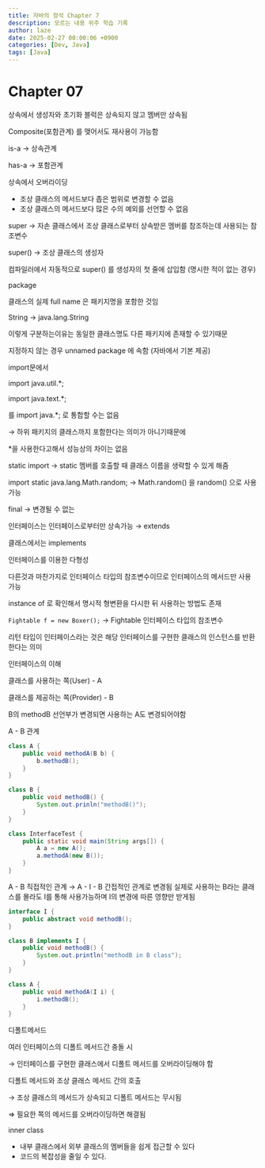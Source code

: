 ```yaml
---
title: 자바의 정석 Chapter 7
description: 모르는 내용 위주 학습 기록
author: laze
date: 2025-02-27 00:00:06 +0900
categories: [Dev, Java]
tags: [Java]
---
```

# Chapter 07

상속에서 생성자와 초기화 블럭은 상속되지 않고 멤버만 상속됨

Composite(포함관계) 를 맺어서도 재사용이 가능함

is-a → 상속관계

has-a → 포함관계

상속에서 오버라이딩

- 조상 클래스의 메서드보다 좁은 범위로 변경할 수 없음
- 조상 클래스의 메서드보다 많은 수의 예외를 선언할 수 없음

super → 자손 클래스에서 조상 클래스로부터 상속받은 멤버를 참조하는데 사용되는 참조변수

super() → 조상 클래스의 생성자

컴파일러에서 자동적으로 super() 를 생성자의 첫 줄에 삽입함 (명시한 적이 없는 경우)

package

클래스의 실제 full name 은 패키지명을 포함한 것임

String → java.lang.String

이렇게 구분하는이유는 동일한 클래스명도 다른 패키지에 존재할 수 있기때문

지정하지 않는 경우 unnamed package 에 속함 (자바에서 기본 제공)

import문에서

import java.util.*;

import java.text.*;

를 import java.*; 로 통합할 수는 없음

→ 하위 패키지의 클래스까지 포함한다는 의미가 아니기때문에

*을 사용한다고해서 성능상의 차이는 없음

static import → static 멤버를 호출할 때 클래스 이름을 생략할 수 있게 해줌

import static java.lang.Math.random; → Math.random() 을 random() 으로 사용가능

final → 변경될 수 없는

인터페이스는 인터페이스로부터만 상속가능 → extends

클래스에서는 implements

인터페이스를 이용한 다형성

다른것과 마찬가지로 인터페이스 타입의 참조변수이므로 인터페이스의 메서드만 사용가능

instance of 로 확인해서 명시적 형변환을 다시한 뒤 사용하는 방법도 존재

`Fightable f = new Boxer();` → Fightable 인터페이스 타입의 참조변수

리턴 타입이 인터페이스라는 것은 해당 인터페이스를 구현한 클래스의 인스턴스를 반환한다는 의미

인터페이스의 이해

클래스를 사용하는 쪽(User) - A

클래스를 제공하는 쪽(Provider) - B

B의 methodB 선언부가 변경되면 사용하는 A도 변경되어야함

A - B 관계

```java
class A {
	public void methodA(B b) {
		b.methodB();
	}
}

class B {
	public void methodB() {
		System.out.prinln("methodB()");
	}
}

class InterfaceTest {
	public static void main(String args[]) {
		A a = new A();
		a.methodA(new B());
	}
}
```

A - B 직접적인 관계 → A - I - B 간접적인 관계로 변경됨 실제로 사용하는 B라는 클래스를 몰라도 I를 통해 사용가능하며 I의 변경에 따른 영향만 받게됨

```java
interface I {
	public abstract void methodB();
}

class B implements I {
	public void methodB() {
		System.out.println("methodB in B class");
	}
}

class A {
	public void methodA(I i) {
		i.methodB();
	}
}
```

디폴트메서드

여러 인터페이스의 디폴트 메서드간 충돌 시

→ 인터페이스를 구현한 클래스에서 디폴트 메서드를 오버라이딩해야 함

디폴트 메서드와 조상 클래스 메서드 간의 호출

→ 조상 클래스의 메서드가 상속되고 디폴트 메서드는 무시됨

⇒ 필요한 쪽의 메서드를 오버라이딩하면 해결됨

inner class

- 내부 클래스에서 외부 클래스의 멤버들을 쉽게 접근할 수 있다
- 코드의 복잡성을 줄일 수 있다.